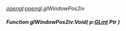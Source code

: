 _[opengl](../../modules/opengl/opengl-module.md):[opengl](../../modules/opengl/opengl-module.md).glWindowPos2iv_
##### Function glWindowPos2iv:Void( p:[GLint](../../modules/opengl/opengl-glint.md) Ptr )
